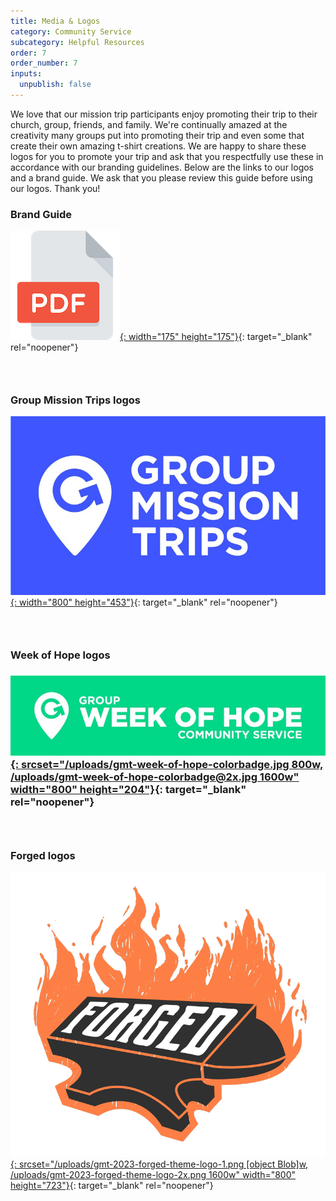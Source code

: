 ```yaml
---
title: Media & Logos
category: Community Service
subcategory: Helpful Resources
order: 7
order_number: 7
inputs:
  unpublish: false
---
```

We love that our mission trip participants enjoy promoting their trip to their church, group, friends, and family. We're continually amazed at the creativity many groups put into promoting their trip and even some that create their own amazing t-shirt creations. We are happy to share these logos for you to promote your trip and ask that you respectfully use these in accordance with our branding guidelines. Below are the links to our logos and a brand guide. We ask that you please review this guide before using our logos. Thank you\!

### Brand Guide

[![](/uploads/pdf-icon-sm.png){: width="175" height="175"}](https://groupcares-my.sharepoint.com/:b:/g/personal/admin_groupcares_org/EfofrMdEQjBAtwj8prKZBSIB-jiOyZjVWtFpSHJCBRWz2g?e=lXSry9){: target="_blank" rel="noopener"}

### &nbsp;

### Group Mission Trips logos

[![](/uploads/gmt-blue.jpg){: width="800" height="453"}](https://groupcares-my.sharepoint.com/:f:/g/personal/admin_groupcares_org/EjmK1ZeEilFHvKrno0dcdMMBCdVlp1i4y0H-5TaTaeOGXA?e=CpOIYb){: target="_blank" rel="noopener"}

### &nbsp;

### Week of Hope logos

### [![](/uploads/gmt-week-of-hope-colorbadge.jpg){: srcset="/uploads/gmt-week-of-hope-colorbadge.jpg 800w, /uploads/gmt-week-of-hope-colorbadge@2x.jpg 1600w" width="800" height="204"}](https://groupcares-my.sharepoint.com/:f:/g/personal/admin_groupcares_org/El7C5LZrzm5AiVUyCwGTNXsBDGJXDr9gx1Q8fscHU_P0Mw?e=hXd3mT){: target="_blank" rel="noopener"}

### &nbsp;

### Forged logos

[![](/uploads/gmt-2023-forged-theme-logo-1.png){: srcset="/uploads/gmt-2023-forged-theme-logo-1.png [object Blob]w, /uploads/gmt-2023-forged-theme-logo-2x.png 1600w" width="800" height="723"}](https://groupcares-my.sharepoint.com/:f:/g/personal/admin_groupcares_org/EgbW74apvYNJqb2bNYEicV0BXG4nA6E2hM3sv1G04IxDjQ?e=2xh0oo){: target="_blank" rel="noopener"}

&nbsp;